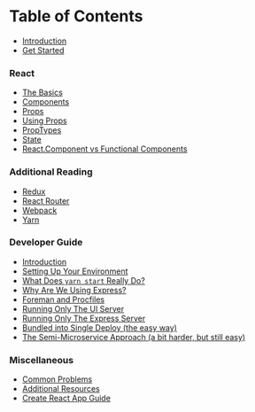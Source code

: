 # Table of Contents

* [Introduction](README.md)
* [Get Started](docs/README.md)

### React

* [The Basics](docs/react/the-basics.md)
* [Components](docs/react/components.md)
* [Props](docs/react/props.md)
* [Using Props](docs/react/using-props.md)
* [PropTypes](docs/react/proptypes.md)
* [State](docs/react/state.md)
* [React.Component vs Functional Components](docs/react/react-component-vs-functional-component.md)

### Additional Reading

* [Redux](docs/additional-reading/redux.md)
* [React Router]()
* [Webpack]()
* [Yarn]()

### Developer Guide

* [Introduction](docs/developer-guide/README.md)
* [Setting Up Your Environment](docs/developer-guide/setting-up-your-environment.md)
* [What Does `yarn start` Really Do?](docs/developer-guide/yarn-start.md)
* [Why Are We Using Express?](docs/developer-guide/express-usage.md)
* [Foreman and Procfiles](docs/developer-guide/foreman-and-procfiles.md)
* [Running Only The UI Server](docs/developer-guide/running-the-ui-server.md)
* [Running Only The Express Server](docs/developer-guide/running-the-express-server.md)
* [Bundled into Single Deploy (the easy way)](docs/developer-guide/bundled-deployment.md)
* [The Semi-Microservice Approach (a bit harder, but still easy)](docs/developer-guide/semi-microservice-deployment.md)

### Miscellaneous

* [Common Problems](docs/common-problems.md)
* [Additional Resources](docs/additional-resources.md)
* [Create React App Guide](docs/create-react-app-readme.md)